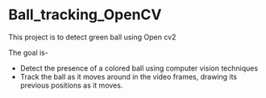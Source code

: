 # Ball_tracking_OpenCV

This project is to detect green ball using Open cv2

The goal is-
* Detect the presence of a colored ball using computer vision techniques
* Track the ball as it moves around in the video frames, drawing its previous positions as it moves.
